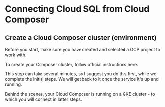 # Connecting Cloud SQL from Cloud Composer
## Create a Cloud Composer cluster (environment)
Before you start, make sure you have created and selected a GCP project to work with.

To create your Composer cluster, follow official instructions here.

This step can take several minutes, so I suggest you do this first, while we complete the initial steps. We will get back to it once the service it's up and running.

Behind the scenes, your Cloud Composer is running on a GKE cluster - to which you will connect in latter steps.
